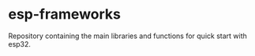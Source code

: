 # esp-frameworks
Repository containing the main libraries and functions for quick start with esp32.
